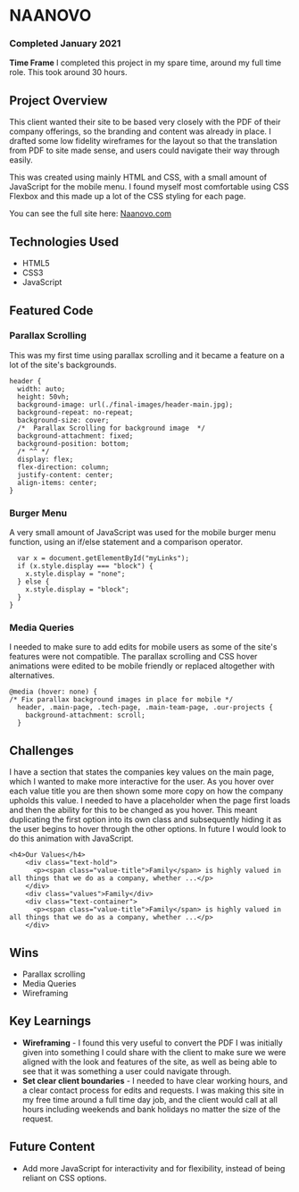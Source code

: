 # NAANOVO
### Completed January 2021

**Time Frame**
I completed this project in my spare time, around my full time role. This took around 30 hours.

## Project Overview
This client wanted their site to be based very closely with the PDF of their company offerings, so the branding and content was already in place. I drafted some low fidelity wireframes for the layout so that the translation from PDF to site made sense, and users could navigate their way through easily.

This was created using mainly HTML and CSS, with a small amount of JavaScript for the mobile menu. I found myself most comfortable using CSS Flexbox and this made up a lot of the CSS styling for each page. 

You can see the full site here: [Naanovo.com](http://www.naanovo.com/)

## Technologies Used

- HTML5
- CSS3
- JavaScript

## Featured Code

### Parallax Scrolling

This was my first time using parallax scrolling and it became a feature on a lot of the site's backgrounds. 

```
header {
  width: auto;
  height: 50vh;
  background-image: url(./final-images/header-main.jpg);
  background-repeat: no-repeat;
  background-size: cover;
  /*  Parallax Scrolling for background image  */
  background-attachment: fixed;
  background-position: bottom;
  /* ^^ */
  display: flex;
  flex-direction: column;
  justify-content: center;
  align-items: center;
}
```

### Burger Menu

A very small amount of JavaScript was used for the mobile burger menu function, using an if/else statement and a comparison operator. 

```function myFunction() {
  var x = document.getElementById("myLinks");
  if (x.style.display === "block") {
    x.style.display = "none";
  } else {
    x.style.display = "block";
  }
}
```

### Media Queries

I needed to make sure to add edits for mobile users as some of the site's features were not compatible. The parallax scrolling and CSS hover animations were edited to be mobile friendly or replaced altogether with alternatives.

```
@media (hover: none) {
/* Fix parallax background images in place for mobile */
  header, .main-page, .tech-page, .main-team-page, .our-projects {
    background-attachment: scroll;
  }
```

## Challenges

I have a section that states the companies key values on the main page, which I wanted to make more interactive for the user. As you hover over each value title you are then shown some more copy on how the company upholds this value. I needed to have a placeholder when the page first loads and then the ability for this to be changed as you hover. This meant duplicating the first option into its own class and subsequently hiding it as the user begins to hover through the other options. In future I would look to do this animation with JavaScript.

```
<h4>Our Values</h4>
    <div class="text-hold">
      <p><span class="value-title">Family</span> is highly valued in all things that we do as a company, whether ...</p>
    </div>
    <div class="values">Family</div>
    <div class="text-container">
      <p><span class="value-title">Family</span> is highly valued in all things that we do as a company, whether ...</p>
    </div>
```

## Wins

- Parallax scrolling
- Media Queries
- Wireframing

## Key Learnings

- **Wireframing** - I found this very useful to convert the PDF I was initially given into something I could share with the client to make sure we were aligned with the look and features of the site, as well as being able to see that it was something a user could navigate through.
- **Set clear client boundaries** - I needed to have clear working hours, and a clear contact process for edits and requests. I was making this site in my free time around a full time day job, and the client would call at all hours including weekends and bank holidays no matter the size of the request.

## Future Content

- Add more JavaScript for interactivity and for flexibility, instead of being reliant on CSS options.
